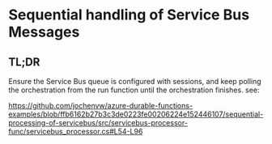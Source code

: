 # Sequential handling of Service Bus Messages

## TL;DR
Ensure the Service Bus queue is configured with sessions, and keep polling the orchestration from the run function until the orchestration finishes. see: 

https://github.com/jochenvw/azure-durable-functions-examples/blob/ffb6162b27b3c3de0223fe00206224e152446107/sequential-processing-of-servicebus/src/servicebus-processor-func/servicebus_processor.cs#L54-L96
